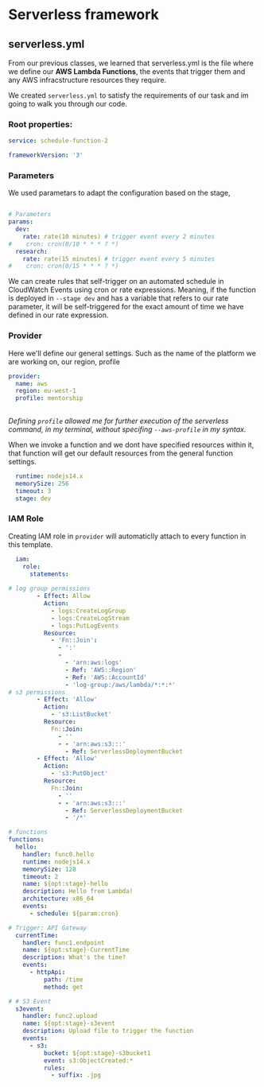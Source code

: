 # Serverless framework

## serverless.yml

From our previous classes, we learned that serverless.yml is the file where we define our **AWS Lambda Functions**, the events that trigger them and any AWS infracstructure resources they require.

We created `serverless.yml` to satisfy the requirements of our task and im going to walk you through our code. 


### Root properties:

```yml
service: schedule-function-2

frameworkVersion: '3'
```

### Parameters
We used parametars to adapt the configuration based on the stage,

```yml

# Parameters
params:
  dev:
    rate: rate(10 minutes) # trigger event every 2 minutes
#    cron: cron(0/10 * * * ? *)
  research:
    rate: rate(15 minutes) # trigger event every 5 minutes
#    cron: cron(0/15 * * * ? *)
```

We can create rules that self-trigger on an automated schedule in CloudWatch Events using cron or rate expressions. Meaning, if the function is deployed in `--stage dev` and has a variable that refers to our rate parameter, it will be self-triggered for the exact amount of time we have defined in our rate expression.

### Provider

Here we'll define our general settings. Such as the name of the platform we are working on, our region, profile 

```yml
provider:
  name: aws
  region: eu-west-1 
  profile: mentorship
  
```

*Defining `profile` allowed me for further execution of the serverless command, in my terminal, without specifing `--aws-profile` in my syntax.*

When we invoke a function and we dont have specified resources within it, that function will get our default resources from the general function settings.

```yml
  runtime: nodejs14.x
  memorySize: 256
  timeout: 3
  stage: dev
```



### IAM Role
Creating IAM role in `provider` will automaticlly attach to every function in this template.

```yml
  iam:
    role:
      statements:
	  
# log group permissions	  
        - Effect: Allow
          Action:
            - logs:CreateLogGroup
            - logs:CreateLogStream
            - logs:PutLogEvents
          Resource:
            - 'Fn::Join':
              - ':'
              -
                - 'arn:aws:logs'
                - Ref: 'AWS::Region'
                - Ref: 'AWS::AccountId'
                - 'log-group:/aws/lambda/*:*:*'
# s3 permissions
        - Effect: 'Allow'
          Action:
            - 's3:ListBucket'
          Resource:
            Fn::Join:
              - ''
              - - 'arn:aws:s3:::'
                - Ref: ServerlessDeploymentBucket
        - Effect: 'Allow'
          Action:
            - 's3:PutObject'
          Resource:
            Fn::Join:
              - ''
              - - 'arn:aws:s3:::'
                - Ref: ServerlessDeploymentBucket
                - '/*'
```

```yml
# functions
functions:
  hello:
    handler: func0.hello
    runtime: nodejs14.x
    memorySize: 128
    timeout: 2
    name: ${opt:stage}-hello
    description: Hello from Lambda!
    architecture: x86_64
    events:
      - schedule: ${param:cron} 

# Trigger: API Gateway
  currentTime:
    handler: func1.endpoint
    name: ${opt:stage}-CurrentTime
    description: What's the time?
    events:
      - httpApi:
          path: /time
          method: get

# # S3 Event
  s3event:
    handler: func2.upload
    name: ${opt:stage}-s3event
    description: Upload file to trigger the function
    events:	
      - s3:
          bucket: ${opt:stage}-s3bucket1 
          event: s3:ObjectCreated:*
          rules:
            - suffix: .jpg
 ```

